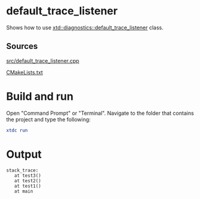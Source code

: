 # default_trace_listener

Shows how to use [xtd::diagnostics::default_trace_listener](https://codedocs.xyz/gammasoft71/xtd/classxtd_1_1diagnostics_1_1default__trace__listener.html) class.

## Sources

[src/default_trace_listener.cpp](src/default_trace_listener.cpp)

[CMakeLists.txt](CMakeLists.txt)

# Build and run

Open "Command Prompt" or "Terminal". Navigate to the folder that contains the project and type the following:

```cmake
xtdc run
```

# Output

```
stack_trace:
   at test3()
   at test2()
   at test1()
   at main
```
